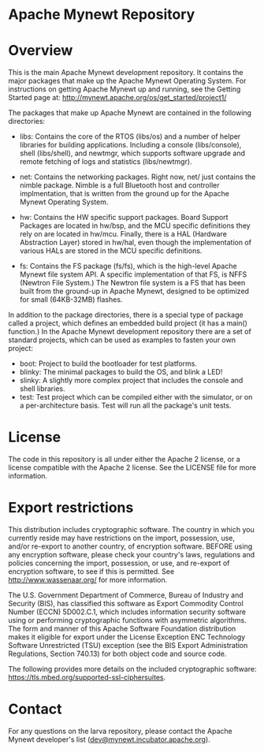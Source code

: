 <!--
#
# Licensed to the Apache Software Foundation (ASF) under one
# or more contributor license agreements.  See the NOTICE file
# distributed with this work for additional information
# regarding copyright ownership.  The ASF licenses this file
# to you under the Apache License, Version 2.0 (the
# "License"); you may not use this file except in compliance
# with the License.  You may obtain a copy of the License at
#
# http://www.apache.org/licenses/LICENSE-2.0
#
# Unless required by applicable law or agreed to in writing,
# software distributed under the License is distributed on an
# "AS IS" BASIS, WITHOUT WARRANTIES OR CONDITIONS OF ANY
#  KIND, either express or implied.  See the License for the
# specific language governing permissions and limitations
# under the License.
#
-->

# Apache Mynewt Repository 

# Overview

This is the main Apache Mynewt development repository.  It contains the
major packages that make up the Apache Mynewt Operating System.  For
instructions on getting Apache Mynewt up and running, see the Getting
Started page at: http://mynewt.apache.org/os/get_started/project1/

The packages that make up Apache Mynewt are contained in the following
directories:

- libs: Contains the core of the RTOS (libs/os) and a number of helper 
libraries for building applications.  Including a console (libs/console), 
shell (libs/shell), and newtmgr, which supports software upgrade and 
remote fetching of logs and statistics (libs/newtmgr).  

- net: Contains the networking packages.  Right now, net/ just contains
the nimble package.  Nimble is a full Bluetooth host and controller 
implmentation, that is written from the ground up for the Apache Mynewt
Operating System.   

- hw: Contains the HW specific support packages.  Board Support Packages 
are located in hw/bsp, and the MCU specific definitions they rely on 
are located in hw/mcu.  Finally, there is a HAL (Hardware Abstraction 
Layer) stored in hw/hal, even though the implementation of various 
HALs are stored in the MCU specific definitions.  

- fs: Contains the FS package (fs/fs), which is the high-level Apache Mynewt 
file system API.   A specific implementation of that FS, is NFFS (Newtron
File System.)  The Newtron file system is a FS that has been built from 
the ground-up in Apache Mynewt, designed to be optimized for small 
(64KB-32MB) flashes.

In addition to the package directories, there is a special type of package
called a project, which defines an embedded build project (it has a 
main() function.)  In the Apache Mynewt development repository there are a 
set of standard projects, which can be used as examples to fasten your
own project:

* boot: Project to build the bootloader for test platforms. 
* blinky: The minimal packages to build the OS, and blink a
  LED!  
* slinky: A slightly more complex project that includes the 
  console and shell libraries.  
* test: Test project which can be compiled either with the simulator, or 
  on a per-architecture basis.  Test will run all the package's unit 
  tests. 

# License 

The code in this repository is all under either the Apache 2 license, or a 
license compatible with the Apache 2 license.  See the LICENSE file for more 
information. 

# Export restrictions

This distribution includes cryptographic software. The country in which you 
currently reside may have restrictions on the import, possession, use, and/or 
re-export to another country, of encryption software. BEFORE using any encryption
software, please check your country's laws, regulations and policies concerning
the import, possession, or use, and re-export of encryption software, to see if
this is permitted. See <http://www.wassenaar.org/> for more information.

The U.S. Government Department of Commerce, Bureau of Industry and Security (BIS), 
has classified this software as Export Commodity Control Number (ECCN) 5D002.C.1, 
which includes information security software using or performing cryptographic 
functions with asymmetric algorithms. The form and manner of this Apache Software 
Foundation distribution makes it eligible for export under the License Exception ENC 
Technology Software Unrestricted (TSU) exception (see the BIS Export Administration 
Regulations, Section 740.13) for both object code and source code.

The following provides more details on the included cryptographic software: 
https://tls.mbed.org/supported-ssl-ciphersuites.

# Contact 

For any questions on the larva repository, please contact the Apache Mynewt developer's 
list (dev@mynewt.incubator.apache.org).  
